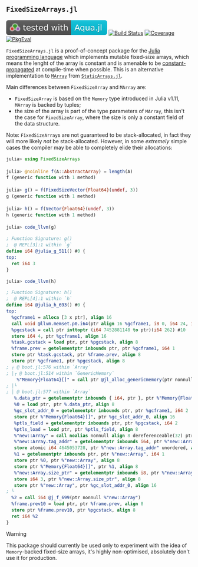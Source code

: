 ## `FixedSizeArrays.jl`

[![Aqua QA](https://raw.githubusercontent.com/JuliaTesting/Aqua.jl/master/badge.svg)](https://github.com/JuliaTesting/Aqua.jl)
[![Build Status](https://github.com/JuliaArrays/FixedSizeArrays.jl/actions/workflows/UnitTests.yml/badge.svg?branch=main)](https://github.com/JuliaArrays/FixedSizeArrays.jl/actions/workflows/UnitTests.yml?query=branch%3Amain)
[![Coverage](https://codecov.io/gh/JuliaArrays/FixedSizeArrays.jl/branch/main/graph/badge.svg)](https://codecov.io/gh/JuliaArrays/FixedSizeArrays.jl)
[![PkgEval](https://JuliaCI.github.io/NanosoldierReports/pkgeval_badges/F/FixedSizeArrays.svg)](https://JuliaCI.github.io/NanosoldierReports/pkgeval_badges/F/FixedSizeArrays.html)

`FixedSizeArrays.jl` is a proof-of-concept package for the [Julia programming language](https://julialang.org/) which implements mutable fixed-size arrays, which means the lenght of the array is constant and is amenable to be [constant-propagated](https://en.wikipedia.org/wiki/Constant_folding) at compile-time when possible.
This is an alternative implementation to [`MArray`](https://juliaarrays.github.io/StaticArrays.jl/stable/pages/api/#StaticArraysCore.MArray) from [`StaticArrays.jl`](https://github.com/JuliaArrays/StaticArrays.jl).

Main differences between `FixedSizeArray` and `MArray` are:

* `FixedSizeArray` is based on the `Memory` type introduced in Julia v1.11, `MArray` is backed by tuples;
* the size of the array is part of the type parameters of `MArray`, this isn't the case for `FixedSizeArray`, where the size is only a constant field of the data structure.

Note: `FixedSizeArray`s are not guaranteed to be stack-allocated, in fact they will more likely *not* be stack-allocated.
However, in some *extremely* simple cases the compiler may be able to completely elide their allocations:
```julia
julia> using FixedSizeArrays

julia> @noinline f(A::AbstractArray) = length(A)
f (generic function with 1 method)

julia> g() = f(FixedSizeVector{Float64}(undef, 3))
g (generic function with 1 method)

julia> h() = f(Vector{Float64}(undef, 3))
h (generic function with 1 method)

julia> code_llvm(g)
```
```llvm
; Function Signature: g()
;  @ REPL[3]:1 within `g`
define i64 @julia_g_511() #0 {
top:
  ret i64 3
}

```
```julia
julia> code_llvm(h)
```
```llvm
; Function Signature: h()
;  @ REPL[4]:1 within `h`
define i64 @julia_h_693() #0 {
top:
  %gcframe1 = alloca [3 x ptr], align 16
  call void @llvm.memset.p0.i64(ptr align 16 %gcframe1, i8 0, i64 24, i1 true)
  %pgcstack = call ptr inttoptr (i64 7452881148 to ptr)(i64 262) #10
  store i64 4, ptr %gcframe1, align 16
  %task.gcstack = load ptr, ptr %pgcstack, align 8
  %frame.prev = getelementptr inbounds ptr, ptr %gcframe1, i64 1
  store ptr %task.gcstack, ptr %frame.prev, align 8
  store ptr %gcframe1, ptr %pgcstack, align 8
; ┌ @ boot.jl:576 within `Array`
; │┌ @ boot.jl:514 within `GenericMemory`
    %"Memory{Float64}[]" = call ptr @jl_alloc_genericmemory(ptr nonnull @"+Core.GenericMemory#695.jit", i64 3)
; │└
; │ @ boot.jl:577 within `Array`
   %.data_ptr = getelementptr inbounds { i64, ptr }, ptr %"Memory{Float64}[]", i64 0, i32 1
   %0 = load ptr, ptr %.data_ptr, align 8
   %gc_slot_addr_0 = getelementptr inbounds ptr, ptr %gcframe1, i64 2
   store ptr %"Memory{Float64}[]", ptr %gc_slot_addr_0, align 16
   %ptls_field = getelementptr inbounds ptr, ptr %pgcstack, i64 2
   %ptls_load = load ptr, ptr %ptls_field, align 8
   %"new::Array" = call noalias nonnull align 8 dereferenceable(32) ptr @ijl_gc_pool_alloc_instrumented(ptr %ptls_load, i32 800, i32 32, i64 4645053728) #8
   %"new::Array.tag_addr" = getelementptr inbounds i64, ptr %"new::Array", i64 -1
   store atomic i64 4645053728, ptr %"new::Array.tag_addr" unordered, align 8
   %1 = getelementptr inbounds ptr, ptr %"new::Array", i64 1
   store ptr %0, ptr %"new::Array", align 8
   store ptr %"Memory{Float64}[]", ptr %1, align 8
   %"new::Array.size_ptr" = getelementptr inbounds i8, ptr %"new::Array", i64 16
   store i64 3, ptr %"new::Array.size_ptr", align 8
   store ptr %"new::Array", ptr %gc_slot_addr_0, align 16
; └
  %2 = call i64 @j_f_699(ptr nonnull %"new::Array")
  %frame.prev10 = load ptr, ptr %frame.prev, align 8
  store ptr %frame.prev10, ptr %pgcstack, align 8
  ret i64 %2
}
```

> [!WARNING]
> This package should currently be used only to experiment with the idea of `Memory`-backed fixed-size arrays, it's highly non-optimised, absolutely don't use it for production.
